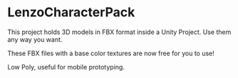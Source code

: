 # LenzoCharacterPack
This project holds 3D models in FBX format inside a Unity Project. Use them any way you want.

These FBX files with a base color textures are now free for you to use!

Low Poly, useful for mobile prototyping.
